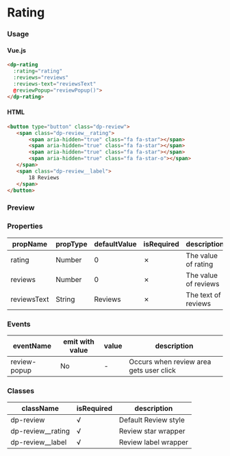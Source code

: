# Rating

### Usage

#### Vue.js

```HTML
<dp-rating
  :rating="rating"
  :reviews="reviews"
  :reviews-text="reviewsText"
  @reviewPopup="reviewPopup()">
</dp-rating>
```

#### HTML

 ```HTML
<button type="button" class="dp-review">
    <span class="dp-review__rating">
        <span aria-hidden="true" class="fa fa-star"></span>
        <span aria-hidden="true" class="fa fa-star"></span>
        <span aria-hidden="true" class="fa fa-star"></span>
        <span aria-hidden="true" class="fa fa-star-o"></span>
    </span>
    <span class="dp-review__label">
        18 Reviews
    </span>
</button>
```

### Preview
<!-- STORY -->

### Properties

| propName  | propType   | defaultValue| isRequired | description |
|-----------|------------|------------ |------------|-------------|
| rating    |  Number    |    0        |   ✗       | The value of rating |
| reviews   |  Number    |    0        |   ✗       | The value of reviews |
| reviewsText   |  String    |    Reviews        |   ✗       | The text of reviews |


### Events

| eventName | emit with value |     value     | description |
|-----------|-----------------|---------------|-------------|
| review-popup |      No       |       -       | Occurs when review area gets user click |

### Classes

| className | isRequired | description |
|---------- |------------ | ------------ |
| dp-review  |      √     |       Default Review style    |
| dp-review__rating  |      √     |       Review star wrapper    |
| dp-review__label  |      √     |       Review label wrapper    |
